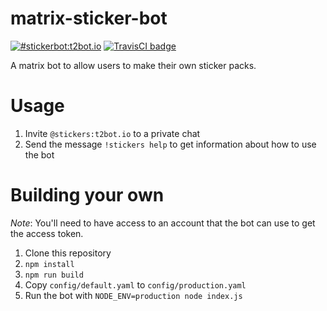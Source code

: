 # matrix-sticker-bot

[![#stickerbot:t2bot.io](https://img.shields.io/badge/matrix-%23stickerbot:t2bot.io-brightgreen.svg)](https://matrix.to/#/#stickerbot:t2bot.io)
[![TravisCI badge](https://travis-ci.org/turt2live/matrix-sticker-bot.svg?branch=master)](https://travis-ci.org/turt2live/matrix-sticker-bot)

A matrix bot to allow users to make their own sticker packs.

# Usage

1. Invite `@stickers:t2bot.io` to a private chat
2. Send the message `!stickers help` to get information about how to use the bot

# Building your own

*Note*: You'll need to have access to an account that the bot can use to get the access token.

1. Clone this repository
2. `npm install`
3. `npm run build`
4. Copy `config/default.yaml` to `config/production.yaml`
5. Run the bot with `NODE_ENV=production node index.js`
